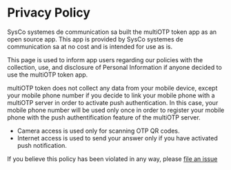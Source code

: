 # Privacy Policy

SysCo systemes de communication sa built the multiOTP token app as an open source app. This app is provided by SysCo systemes de communication sa at no cost and is intended for use as is.

This page is used to inform app users regarding our policies with the collection, use, and disclosure of Personal Information if anyone decided to use the multiOTP token app.

multiOTP token does not collect any data from your mobile device, except your mobile phone number if you decide to link your mobile phone with a multiOTP server in order to activate push authentication. In this case, your mobile phone number will be used only once in order to register your mobile phone with the push authentification feature of the multiOTP server.
* Camera access is used only for scanning OTP QR codes.
* Internet access is used to send your answer only if you have activated push notification.

If you believe this policy has been violated in any way, please [file an issue](https://github.com/multiOTP/multiOTP-token/issues/new)
